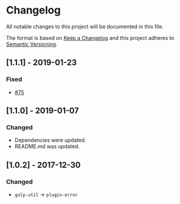 # Changelog

All notable changes to this project will be documented in this file.

The format is based on [Keep a Changelog](http://keepachangelog.com/en/1.0.0/)
and this project adheres to [Semantic Versioning](http://semver.org/spec/v2.0.0.html).

<!--

DO NOT TOUCH. SAVE IT ON TOP.

## [semver] - date
### Added
- ...

### Changed
- ...

### Fixed
- ...

### Removed
- ...

-->

## [1.1.1] - 2019-01-23
### Fixed
- [#75](https://github.com/jgable/gulp-cache/issues/75)

## [1.1.0] - 2019-01-07
### Changed
- Dependencies were updated.
- README.md was updated.

## [1.0.2] - 2017-12-30
### Changed
- `gulp-util` -> `plugin-error`
